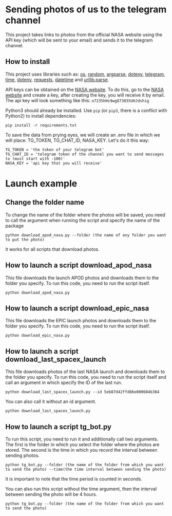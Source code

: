 # Sending photos of us to the telegram channel
This project takes links to photos from the official NASA website using the API key (which will be sent to your email) and sends it to the telegram channel.
## How to install
This project uses libraries such as: [os](https://docs.python.org/3/library/os.html), [random](https://python-scripts.com/random?ysclid=m0zhzk6iqx773448571), [argparse](https://docs.python.org/3/library/argparse.html), [dotenv](https://betterdatascience-page.pages.dev/python-dotenv/), [telegram](https://timeweb.cloud/tutorials/python/kak-sozdat-telegram-bota-na-python), [time](https://pythonru.com/osnovy/modul-time-v-python?ysclid=m0zjkf98rz969569317), [dotenv](https://python.plainenglish.io/managing-api-keys-and-secrets-in-python-using-the-dotenv-library-a-beginners-guide-33890401cd15), [requests](https://python-scripts.com/requests?ysclid=lyr2i4f3us982315000), [datetime](https://pythonru.com/primery/kak-ispolzovat-modul-datetime-v-python?ysclid=m0zjls6tc6502083556) and [urllib.parse](https://docs.python.org/3/library/urllib.parse.html).

API keys can be obtained on the [NASA website](https://api.nasa.gov/). To do this, go to the [NASA website](https://api.nasa.gov/) and create a key, after creating the key, you will receive it by email. The api key will look something like this: `o7235hHi9wg873035UHJdshig`

Python3 should already be installed. Use `pip` (or `pip3`, there is a conflict with Python2) to install dependencies:
```
pip install -r requirements.txt
```
To save the data from prying eyes, we will create an .env file in which we will place: TG_TOKEN, TG_CHAT_ID, NASA_KEY.
Let's do it this way: 
```
TG_TOKEN = 'the token of your telegram bot'
TG_CHAT_ID = 'telegram token of the channel you want to send messages to (must start with -100)'
NASA_KEY = 'api key that you will receive'
```
# Launch example
## Change the folder name
To change the name of the folder where the photos will be saved, you need to call the argument when running the script and specify the name of the package
```
python download_apod_nasa.py --folder (the name of any folder you want to put the photo)
```
it works for all scripts that download photos.
## How to launch a script download_apod_nasa
This file downloads the launch APOD photos and downloads them to the folder you specify. To run this code, you need to run the script itself.
```
python download_apod_nasa.py
```
## How to launch a script download_epic_nasa
This file downloads the EPIC launch photos and downloads them to the folder you specify. To run this code, you need to run the script itself.
```
python download_epic_nasa.py
```
## How to launch a script download_last_spacex_launch
This file downloads photos of the last NASA launch and downloads them to the folder you specify. To run this code, you need to run the script itself and call an argument in which specify the ID of the last run.
```
python download_last_spacex_launch.py --id 5eb87d42ffd86e000604b384
```
You can also call it without an id argument.
```
python download_last_spacex_launch.py
```
## How to launch a script tg_bot.py
To run this script, you need to run it and additionally call two arguments. The first is the folder in which you select the folder where the photos are stored. The second is the time in which you record the interval between sending photos.
```
python tg_bot.py --folder (the name of the folder from which you want to send the photo) --time(the time interval between sending the photo)
```
It is important to note that the time period is counted in seconds.

You can also run this script without the time argument, then the interval between sending the photo will be 4 hours.
```
python tg_bot.py --folder (the name of the folder from which you want to send the photo)
```

